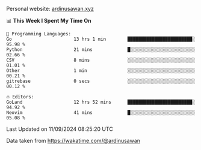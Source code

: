 Personal website: [ardinusawan.xyz](https://ardinusawan.xyz)

<!--START_SECTION:waka-->
📊 **This Week I Spent My Time On** 

```text
💬 Programming Languages: 
Go                       13 hrs 1 min        ████████████████████████░   95.98 % 
Python                   21 mins             █░░░░░░░░░░░░░░░░░░░░░░░░   02.66 % 
CSV                      8 mins              ░░░░░░░░░░░░░░░░░░░░░░░░░   01.01 % 
Other                    1 min               ░░░░░░░░░░░░░░░░░░░░░░░░░   00.21 % 
gitrebase                0 secs              ░░░░░░░░░░░░░░░░░░░░░░░░░   00.12 % 

🔥 Editors: 
GoLand                   12 hrs 52 mins      ████████████████████████░   94.92 % 
Neovim                   41 mins             █░░░░░░░░░░░░░░░░░░░░░░░░   05.08 % 
```


 Last Updated on 11/09/2024 08:25:20 UTC
<!--END_SECTION:waka-->
Data taken from https://wakatime.com/@ardinusawan
